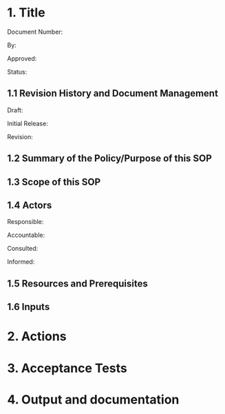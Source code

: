 # 1. Title

Document Number:

By:

Approved:

Status:

## 1.1 Revision History and Document Management

Draft:

Initial Release: 

Revision:

## 1.2 Summary of the Policy/Purpose of this SOP

## 1.3 Scope of this SOP

## 1.4 Actors

Responsible:

Accountable:

Consulted:

Informed:

## 1.5 Resources and Prerequisites

## 1.6 Inputs

# 2. Actions
# 3. Acceptance Tests
# 4. Output and documentation

